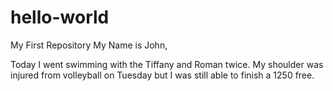 # hello-world
My First Repository
My Name is John, 

Today I went swimming with the Tiffany and Roman twice. 
My shoulder was injured from volleyball on Tuesday but I was still able to finish a 1250 free. 
